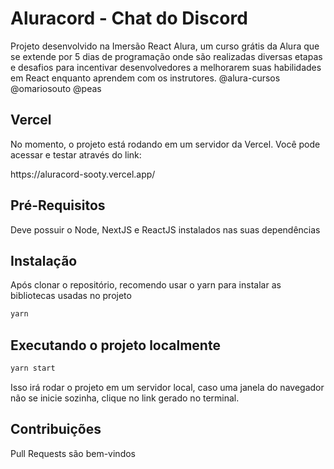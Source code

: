 # Aluracord - Chat do Discord

Projeto desenvolvido na Imersão React Alura, um curso grátis da Alura que se extende por 5 dias de programação onde são realizadas diversas etapas e desafios para incentivar
desenvolvedores a melhorarem suas habilidades em React enquanto aprendem com os instrutores. @alura-cursos @omariosouto @peas

## Vercel

No momento, o projeto está rodando em um servidor da Vercel. Você pode acessar e testar através do link:
<p>https://aluracord-sooty.vercel.app/</p>

## Pré-Requisitos

Deve possuir o Node, NextJS e ReactJS instalados nas suas dependências

## Instalação

Após clonar o repositório, recomendo usar o yarn para instalar as bibliotecas usadas no projeto

```bash
yarn
```

## Executando o projeto localmente

```bash
yarn start
```
Isso irá rodar o projeto em um servidor local, caso uma janela do navegador não se inicie sozinha, clique no link gerado no terminal.

## Contribuições

Pull Requests são bem-vindos
